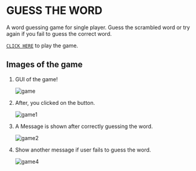 # GUESS THE WORD

A word guessing game for single player. Guess the scrambled word or try again if you fail to guess the correct word.

[`CLICK HERE`](https://shik28tech.github.io/Basic_Game/Scramble_Word_Game) to play the game.


## Images of the game

1. GUI of the game!

    ![game](https://user-images.githubusercontent.com/77436945/118515845-63d4ef80-b753-11eb-9ebd-841ec1c2080f.png)


2. After, you clicked on the button.

    ![game1](https://user-images.githubusercontent.com/77436945/118516189-b9a99780-b753-11eb-9229-04fd44bb41c3.PNG)


3. A Message is shown after correctly guessing the word.

    ![game2](https://user-images.githubusercontent.com/77436945/118516223-c0380f00-b753-11eb-9482-67710e55bcae.PNG)


4. Show another message if user fails to guess the word.

    ![game4](https://user-images.githubusercontent.com/77436945/118516217-bf06e200-b753-11eb-994c-812566993f31.PNG)